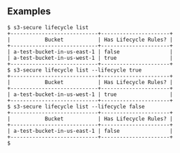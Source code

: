 ## Examples

    $ s3-secure lifecycle list
    +----------------------------+----------------------+
    |           Bucket           | Has Lifecycle Rules? |
    +----------------------------+----------------------+
    | a-test-bucket-in-us-east-1 | false                |
    | a-test-bucket-in-us-west-1 | true                 |
    +----------------------------+----------------------+
    $ s3-secure lifecycle list --lifecycle true
    +----------------------------+----------------------+
    |           Bucket           | Has Lifecycle Rules? |
    +----------------------------+----------------------+
    | a-test-bucket-in-us-west-1 | true                 |
    +----------------------------+----------------------+
    $ s3-secure lifecycle list --lifecycle false
    +----------------------------+----------------------+
    |           Bucket           | Has Lifecycle Rules? |
    +----------------------------+----------------------+
    | a-test-bucket-in-us-east-1 | false                |
    +----------------------------+----------------------+
    $